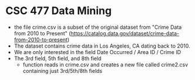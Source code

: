 # CSC 477 Data Mining 

* the file crime.csv is a subset of the original dataset from "Crime Data from 2010 to Present" (https://catalog.data.gov/dataset/crime-data-from-2010-to-present)
* The dataset contains crime data in Los Angeles, CA dating back to 2010.
* We are only interested in the field Date Occurred / Area ID / Crime ID
* The 3rd field, 5th field, and 8th field
  * function reads in crime.csv and creates a new file called crime2.csv containing just 3rd/5th/8th fields






